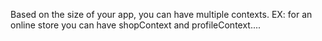Based on the size of your app, you can have multiple contexts.
EX: for an online store you can have shopContext and profileContext....